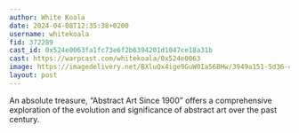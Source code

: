 ```yaml
---
author: White Koala
date: 2024-04-08T12:35:38+0200
username: whitekoala
fid: 372289
cast_id: 0x524e0063fa1fc73e6f2b6394201d1047ce18a31b
cast: https://warpcast.com/whitekoala/0x524e0063
image: https://imagedelivery.net/BXluQx4ige9GuW0Ia56BHw/3949a151-5d36-46d9-5c6f-ea60e13c4300/original
layout: post
---
```

An absolute treasure, “Abstract Art Since 1900” offers a comprehensive exploration of the evolution and significance of abstract art over the past century.  

<img src='https://imagedelivery.net/BXluQx4ige9GuW0Ia56BHw/3949a151-5d36-46d9-5c6f-ea60e13c4300/original' alt='' referrerpolicy='no-referrer'/>